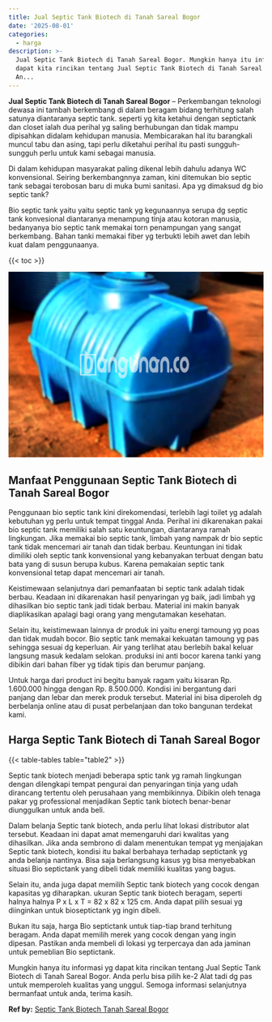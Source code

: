 ```yaml
---
title: Jual Septic Tank Biotech di Tanah Sareal Bogor
date: '2025-08-01'
categories:
  - harga
description: >-
  Jual Septic Tank Biotech di Tanah Sareal Bogor. Mungkin hanya itu informasi yg
  dapat kita rincikan tentang Jual Septic Tank Biotech di Tanah Sareal Bogor.
  An...
---
```


**Jual Septic Tank Biotech di Tanah Sareal Bogor** – Perkembangan teknologi dewasa ini tambah berkembang di dalam beragam bidang terhitung salah satunya diantaranya septic tank. seperti yg kita ketahui dengan septictank dan closet ialah dua perihal yg saling berhubungan dan tidak mampu dipisahkan didalam kehidupan manusia. Membicarakan hal itu barangkali muncul tabu dan asing, tapi perlu diketahui perihal itu pasti sungguh-sungguh perlu untuk kami sebagai manusia.

Di dalam kehidupan masyarakat paling dikenal lebih dahulu adanya WC konvensional. Seiring berkembangnnya zaman, kini ditemukan bio septic tank sebagai terobosan baru di muka bumi sanitasi. Apa yg dimaksud dg bio septic tank?

Bio septic tank yaitu yaitu septic tank yg kegunaannya serupa dg septic tank konvesional diantaranya menampung tinja atau kotoran manusia, bedanyanya bio septic tank memakai torn penampungan yang sangat berkembang. Bahan tanki memakai fiber yg terbukti lebih awet dan lebih kuat dalam penggunaanya.

{{< toc >}}

![Jual Septic Tank Biotech di Tanah Sareal Bogor](/images/jual-bio-septictank-15.png)

## Manfaat Penggunaan Septic Tank Biotech di Tanah Sareal Bogor

Penggunaan bio septic tank kini direkomendasi, terlebih lagi toilet yg adalah kebutuhan yg perlu untuk tempat tinggal Anda. Perihal ini dikarenakan pakai bio septic tank memiliki salah satu keuntungan, diantaranya ramah lingkungan. Jika memakai bio septic tank, limbah yang nampak dr bio septic tank tidak mencemari air tanah dan tidak berbau. Keuntungan ini tidak dimiliki oleh septic tank konvensional yang kebanyakan terbuat dengan batu bata yang di susun berupa kubus. Karena pemakaian septic tank konvensional tetap dapat mencemari air tanah.

Keistimewaan selanjutnya dari pemanfaatan bi septic tank adalah tidak berbau. Keadaan ini dikarenakan hasil penyaringan yg baik, jadi limbah yg dihasilkan bio septic tank jadi tidak berbau. Material ini makin banyak diaplikasikan apalagi bagi orang yang mengutamakan kesehatan.

Selain itu, keistimewaan lainnya dr produk ini yaitu energi tamoung yg poas dan tidak mudah bocor. Bio septic tank memakai kekuatan tamoung yg pas sehingga sesuai dg keperluan. Air yang terlihat atau berlebih bakal keluar langsung masuk kedalam selokan. produksi ini anti bocor karena tanki yang dibikin dari bahan fiber yg tidak tipis dan berumur panjang.

Untuk harga dari product ini begitu banyak ragam yaitu kisaran Rp. 1.600.000 hingga dengan Rp. 8.500.000. Kondisi ini bergantung dari panjang dan lebar dan merek produk tersebut. Material ini bisa diperoleh dg berbelanja online atau di pusat perbelanjaan dan toko bangunan terdekat kami.

## Harga Septic Tank Biotech di Tanah Sareal Bogor

{{< table-tables table="table2" >}}

Septic tank biotech menjadi beberapa sptic tank yg ramah lingkungan dengan dilengkapi tempat pengurai dan penyaringan tinja yang udah dirancang tertentu oleh perusahaan yang membikinnya. Dibikin oleh tenaga pakar yg professional menjadikan Septic tank biotech benar-benar diunggulkan untuk anda beli.

Dalam belanja Septic tank biotech, anda perlu lihat lokasi distributor alat tersebut. Keadaan ini dapat amat memengaruhi dari kwalitas yang dihasilkan. Jika anda sembrono di dalam menentukan tempat yg menjajakan Septic tank biotech, kondisi itu bakal berbahaya terhadap septictank yg anda belanja nantinya. Bisa saja berlangsung kasus yg bisa menyebabkan situasi Bio septictank yang dibeli tidak memiliki kualitas yang bagus.

Selain itu, anda juga dapat memilih Septic tank biotech yang cocok dengan kapasitas yg diharapkan. ukuran Septic tank biotech beragam, seperti halnya halnya P x L x T = 82 x 82 x 125 cm. Anda dapat pilih sesuai yg diinginkan untuk bioseptictank yg ingin dibeli.

Bukan itu saja, harga Bio septictank untuk tiap-tiap brand terhitung beragam. Anda dapat memilih merek yang cocok dengan yang ingin dipesan. Pastikan anda membeli di lokasi yg terpercaya dan ada jaminan untuk pemeblian Bio septictank.

Mungkin hanya itu informasi yg dapat kita rincikan tentang Jual Septic Tank Biotech di Tanah Sareal Bogor. Anda perlu bisa pilih ke-2 Alat tadi dg pas untuk memperoleh kualitas yang unggul. Semoga informasi selanjutnya bermanfaat untuk anda, terima kasih.

**Ref by:** [Septic Tank Biotech Tanah Sareal Bogor](https://id.wikipedia.org/wiki/Septic)
